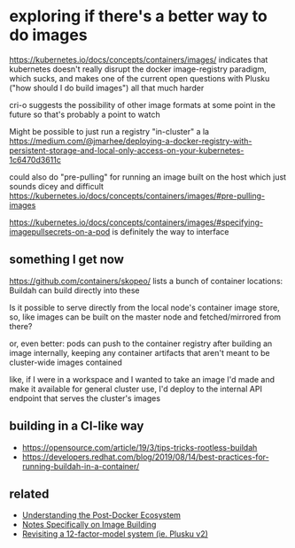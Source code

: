 # exploring if there's a better way to do images

https://kubernetes.io/docs/concepts/containers/images/ indicates that kubernetes doesn't really disrupt the docker image-registry paradigm, which sucks, and makes one of the current open questions with Plusku ("how should I do build images") all that much harder

cri-o suggests the possibility of other image formats at some point in the future so that's probably a point to watch

Might be possible to just run a registry "in-cluster" a la https://medium.com/@jmarhee/deploying-a-docker-registry-with-persistent-storage-and-local-only-access-on-your-kubernetes-1c6470d3611c

could also do "pre-pulling" for running an image built on the host which just sounds dicey and difficult https://kubernetes.io/docs/concepts/containers/images/#pre-pulling-images

https://kubernetes.io/docs/concepts/containers/images/#specifying-imagepullsecrets-on-a-pod is definitely the way to interface

## something I get now

https://github.com/containers/skopeo/ lists a bunch of container locations: Buildah can build directly into these

Is it possible to serve directly from the local node's container image store, so, like images can be built on the master node and fetched/mirrored from there?

or, even better: pods can push to the container registry after building an image internally, keeping any container artifacts that aren't meant to be cluster-wide images contained

like, if I were in a workspace and I wanted to take an image I'd made and make it available for general cluster use, I'd deploy to the internal API endpoint that serves the cluster's images

## building in a CI-like way

- https://opensource.com/article/19/3/tips-tricks-rootless-buildah
- https://developers.redhat.com/blog/2019/08/14/best-practices-for-running-buildah-in-a-container/

## related

- [Understanding the Post-Docker Ecosystem](a986bf91-dba1-4b06-a657-f71dcff745fe.md)
- [Notes Specifically on Image Building](cc03f5c4-05f4-4446-a497-ee1fd1f34051.md)
- [Revisiting a 12-factor-model system (ie. Plusku v2)](efd17565-9150-4eaf-a445-157823bdd89f.md)
